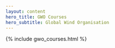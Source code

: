 ```yaml
---
layout: content
hero_title: GWO Courses
hero_subtitle: Global Wind Organisation
---
```

{% include gwo_courses.html %}

